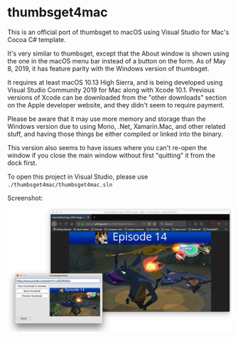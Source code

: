 # thumbsget4mac

This is an official port of thumbsget to macOS using Visual Studio for Mac's Cocoa C# template.

It's very similar to thumbsget, except that the About window is shown using the one in the macOS menu bar instead of a button on the form. As of May 8, 2019, it has feature parity with the Windows version of thumbsget.

It requires at least macOS 10.13 High Sierra, and is being developed using Visual Studio Community 2019 for Mac along with Xcode 10.1. Previous versions of Xcode can be downloaded from the "other downloads" section on the Apple developer website, and they didn't seem to require payment.

Please be aware that it may use more memory and storage than the Windows version due to using Mono, .Net, Xamarin.Mac, and other related stuff, and having those things be either compiled or linked into the binary.

This version also seems to have issues where you can't re-open the window if you close the main window without first "quitting" it from the dock first.


To open this project in Visual Studio, please use `./thumbsget4mac/thumbsget4mac.sln` 


Screenshot:

![](../docs/images/thumbsget4mac-with-preview-and-thumbnail-in-firefox.png?raw=true)
